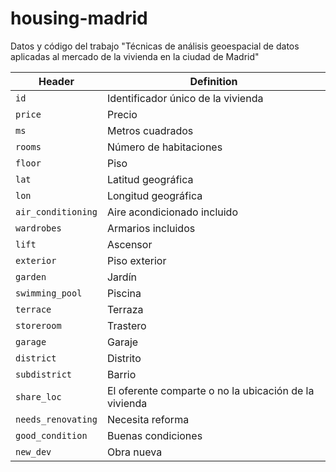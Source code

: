# housing-madrid

Datos y código del trabajo "Técnicas de análisis geoespacial de datos aplicadas al mercado de la vivienda en la ciudad de Madrid"

Header | Definition
---|---------
`id` | Identificador único de la vivienda
`price` | Precio
`ms` | Metros cuadrados
`rooms` | Número de habitaciones
`floor` | Piso
`lat` | Latitud geográfica
`lon` | Longitud geográfica
`air_conditioning` | Aire acondicionado incluido
`wardrobes` | Armarios incluidos
`lift` | Ascensor
`exterior` | Piso exterior
`garden` | Jardín
`swimming_pool` | Piscina
`terrace ` | Terraza
`storeroom` | Trastero
`garage` | Garaje
`district` | Distrito
`subdistrict` | Barrio
`share_loc` | El oferente comparte o no la ubicación de la vivienda
`needs_renovating` | Necesita reforma
`good_condition` | Buenas condiciones
`new_dev` | Obra nueva
